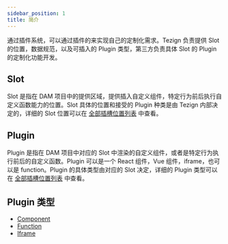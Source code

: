 ```yaml
---
sidebar_position: 1
title: 简介
---
```


通过插件系统，可以通过插件的来实现自己的定制化需求。Tezign 负责提供 Slot 的位置，数据规范，以及可插入的 Plugin 类型，第三方负责具体 Slot 的 Plugin 的定制化功能开发。

## Slot

Slot 是指在 DAM 项目中的提供区域，提供插入自定义组件，特定行为前后执行自定义函数能力的位置。Slot 具体的位置和接受的 Plugin 种类是由 Tezign 内部决定的，详细的 Slot 位置可以在 [全部插槽位置列表](./slots) 中查看。

## Plugin

Plugin 是指在 DAM 项目中对应的 Slot 中渲染的自定义组件，或者是特定行为执行前后的自定义函数。Plugin 可以是一个 React 组件，Vue 组件，iframe，也可以是 function。Plugin 的具体类型由对应的 Slot 决定，详细的 Plugin 类型可以在 [全部插槽位置列表](./slots) 中查看。

## Plugin 类型

- [Component](./plugin-types/component-plugin)
- [Function](./plugin-types/function-plugin)
- [Iframe](./plugin-types/iframe-plugin)
